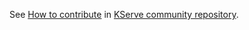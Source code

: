 See [How to contribute](https://github.com/kserve/community#how-can-i-help-) in [KServe community repository](https://github.com/kserve/community).